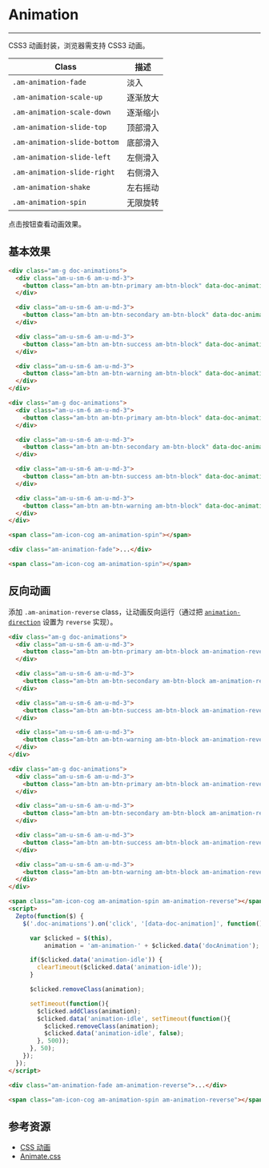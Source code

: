 # Animation
---

CSS3 动画封装，浏览器需支持 CSS3 动画。

<table class="am-table am-table-bd am-table-striped">
  <thead>
  <tr>
    <th>Class</th>
    <th>描述</th>
  </tr>
  </thead>
  <tbody>
  <tr>
    <td><code>.am-animation-fade</code></td>
    <td>淡入</td>
  </tr>
  <tr>
    <td><code>.am-animation-scale-up</code></td>
    <td>逐渐放大</td>
  </tr>
  <tr>
    <td><code>.am-animation-scale-down</code></td>
    <td>逐渐缩小</td>
  </tr>
  <tr>
    <td><code>.am-animation-slide-top</code></td>
    <td>顶部滑入</td>
  </tr>
  <tr>
    <td><code>.am-animation-slide-bottom</code></td>
    <td>底部滑入</td>
  </tr>
  <tr>
    <td><code>.am-animation-slide-left</code></td>
    <td>左侧滑入</td>
  </tr>
  <tr>
    <td><code>.am-animation-slide-right</code></td>
    <td>右侧滑入</td>
  </tr>
  <tr>
    <td><code>.am-animation-shake</code></td>
    <td>左右摇动</td>
  </tr>
  <tr>
    <td><code>.am-animation-spin</code></td>
    <td> 无限旋转</td>
  </tr>
  </tbody>
</table>

点击按钮查看动画效果。

## 基本效果

`````html
<div class="am-g doc-animations">
  <div class="am-u-sm-6 am-u-md-3">
    <button class="am-btn am-btn-primary am-btn-block" data-doc-animation="fade">Fade</button>
  </div>

  <div class="am-u-sm-6 am-u-md-3">
    <button class="am-btn am-btn-secondary am-btn-block" data-doc-animation="scale-up">Scale Up</button>
  </div>

  <div class="am-u-sm-6 am-u-md-3">
    <button class="am-btn am-btn-success am-btn-block" data-doc-animation="scale-down">Scale Down</button>
  </div>

  <div class="am-u-sm-6 am-u-md-3">
    <button class="am-btn am-btn-warning am-btn-block" data-doc-animation="slide-top">Slide Top</button>
  </div>
</div>

<div class="am-g doc-animations">
  <div class="am-u-sm-6 am-u-md-3">
    <button class="am-btn am-btn-primary am-btn-block" data-doc-animation="slide-bottom">Slide Bottom</button>
  </div>

  <div class="am-u-sm-6 am-u-md-3">
    <button class="am-btn am-btn-secondary am-btn-block" data-doc-animation="slide-left">Slide Left</button>
  </div>

  <div class="am-u-sm-6 am-u-md-3">
    <button class="am-btn am-btn-success am-btn-block" data-doc-animation="slide-right">Slide Right</button>
  </div>

  <div class="am-u-sm-6 am-u-md-3">
    <button class="am-btn am-btn-warning am-btn-block" data-doc-animation="shake">Shake</button>
  </div>
</div>

<span class="am-icon-cog am-animation-spin"></span>
`````
```html
<div class="am-animation-fade">...</div>

<span class="am-icon-cog am-animation-spin"></span>
```

## 反向动画

添加 `.am-animation-reverse` class，让动画反向运行（通过把 [`animation-direction`](https://developer.mozilla.org/zh-CN/docs/Web/CSS/animation-direction) 设置为 `reverse` 实现）。

`````html
<div class="am-g doc-animations">
  <div class="am-u-sm-6 am-u-md-3">
    <button class="am-btn am-btn-primary am-btn-block am-animation-reverse" data-doc-animation="fade">Fade</button>
  </div>

  <div class="am-u-sm-6 am-u-md-3">
    <button class="am-btn am-btn-secondary am-btn-block am-animation-reverse" data-doc-animation="scale-up">Scale Up</button>
  </div>

  <div class="am-u-sm-6 am-u-md-3">
    <button class="am-btn am-btn-success am-btn-block am-animation-reverse" data-doc-animation="scale-down">Scale Down</button>
  </div>

  <div class="am-u-sm-6 am-u-md-3">
    <button class="am-btn am-btn-warning am-btn-block am-animation-reverse" data-doc-animation="slide-top">Slide Top</button>
  </div>
</div>

<div class="am-g doc-animations">
  <div class="am-u-sm-6 am-u-md-3">
    <button class="am-btn am-btn-primary am-btn-block am-animation-reverse" data-doc-animation="slide-bottom">Slide Bottom</button>
  </div>

  <div class="am-u-sm-6 am-u-md-3">
    <button class="am-btn am-btn-secondary am-btn-block am-animation-reverse" data-doc-animation="slide-left">Slide Left</button>
  </div>

  <div class="am-u-sm-6 am-u-md-3">
    <button class="am-btn am-btn-success am-btn-block am-animation-reverse" data-doc-animation="slide-right">Slide Right</button>
  </div>

  <div class="am-u-sm-6 am-u-md-3">
    <button class="am-btn am-btn-warning am-btn-block am-animation-reverse" data-doc-animation="shake">Shake</button>
  </div>
</div>

<span class="am-icon-cog am-animation-spin am-animation-reverse"></span>
<script>
  Zepto(function($) {
    $('.doc-animations').on('click', '[data-doc-animation]', function() {

      var $clicked = $(this),
          animation = 'am-animation-' + $clicked.data('docAnimation');

      if($clicked.data('animation-idle')) {
        clearTimeout($clicked.data('animation-idle'));
      }

      $clicked.removeClass(animation);

      setTimeout(function(){
        $clicked.addClass(animation);
        $clicked.data('animation-idle', setTimeout(function(){
          $clicked.removeClass(animation);
          $clicked.data('animation-idle', false);
        }, 500));
      }, 50);
    });
  });
</script>
`````
```html
<div class="am-animation-fade am-animation-reverse">...</div>

<span class="am-icon-cog am-animation-spin am-animation-reverse"></span>
```

## 参考资源

- [CSS 动画](https://developer.mozilla.org/zh-CN/docs/Web/CSS/animation)
- [Animate.css](http://daneden.github.io/animate.css/)